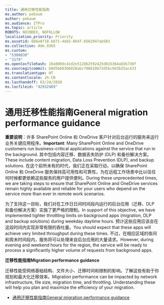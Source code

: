 ```yaml
---
title: 通用迁移性能指南
ms.author: pebaum
author: pebaum
ms.audience: ITPro
ms.topic: article
ROBOTS: NOINDEX, NOFOLLOW
localization_priority: Priority
ms.assetid: 686e8f18-b871-4dd2-864f-8562947ab583
ms.collection: Adm_O365
ms.custom:
- "5300030"
- "3179"
ms.openlocfilehash: 10a0069c41d2e5128b2592425d815364a83b730f
ms.sourcegitcommit: b0d5b68366028abcf08610672d5bc9d3b25ac433
ms.translationtype: HT
ms.contentlocale: zh-CN
ms.lasthandoff: 03/24/2020
ms.locfileid: "42932469"
---
```

# <a name="general-migration-performance-guidance"></a><span data-ttu-id="f12a5-102">通用迁移性能指南</span><span class="sxs-lookup"><span data-stu-id="f12a5-102">General migration performance guidance</span></span>

<span data-ttu-id="f12a5-103">**重要说明**：许多 SharePoint Online 和 OneDrive 客户针对后台运行的服务来运行业务关键应用程序。</span><span class="sxs-lookup"><span data-stu-id="f12a5-103">**Important**: Many SharePoint Online and OneDrive customers run business-critical applications against the service that run in the background.</span></span> <span data-ttu-id="f12a5-104">其中包括内容迁移、数据丢失防护 (DLP) 和备份解决方案。</span><span class="sxs-lookup"><span data-stu-id="f12a5-104">These include content migration, Data Loss Prevention (DLP), and backup solutions.</span></span> <span data-ttu-id="f12a5-105">在这个前所未有的时代，我们正在采取行动，以确保 SharePoint Online 和 OneDrive 服务保持高可用性和可靠性，为在远程工作场景中比以往任何时候都更依赖这些服务的用户提供便利。</span><span class="sxs-lookup"><span data-stu-id="f12a5-105">During these unprecedented times, we are taking steps to ensure that SharePoint Online and OneDrive services remain highly available and reliable for your users who depend on the service more than ever in remote work scenarios.</span></span>

<span data-ttu-id="f12a5-106">为了支持这一目标，我们对在工作日日间时间段内运行的后台应用（迁移、DLP 和备份解决方案）实施了更严格的限制。</span><span class="sxs-lookup"><span data-stu-id="f12a5-106">In support of this objective, we have implemented tighter throttling limits on background apps (migration, DLP and backup solutions) during weekday daytime hours.</span></span> <span data-ttu-id="f12a5-107">预计这些应用应该会在这段时间内实现非常有限的吞吐量。</span><span class="sxs-lookup"><span data-stu-id="f12a5-107">You should expect that these apps will achieve very limited throughput during these times.</span></span> <span data-ttu-id="f12a5-108">不过，在相应区域的夜间和周末时间段内，服务将可以处理来自后台应用的大量请求。</span><span class="sxs-lookup"><span data-stu-id="f12a5-108">However, during evening and weekend hours for the region, the service will be ready to process a significantly higher volume of requests from background apps.</span></span>

<span data-ttu-id="f12a5-109">**迁移性能指南**</span><span class="sxs-lookup"><span data-stu-id="f12a5-109">**Migration performance guidance**</span></span>

<span data-ttu-id="f12a5-p103">迁移性能受网络基础结构、文件大小、迁移时间和限制的影响。了解这些有助于你规划和最大化迁移效率。</span><span class="sxs-lookup"><span data-stu-id="f12a5-p103">Migration performance can be impacted by network infrastructure, file size, migration time, and throttling. Understanding these will help you plan and maximize the efficiency of your migration.</span></span>

- [<span data-ttu-id="f12a5-112">通用迁移性能指南</span><span class="sxs-lookup"><span data-stu-id="f12a5-112">General migration performance guidance</span></span>](https://docs.microsoft.com/sharepointmigration/sharepoint-online-and-onedrive-migration-speed)
